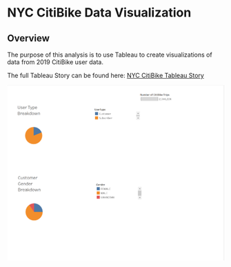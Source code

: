 # NYC CitiBike Data Visualization

## Overview
The purpose of this analysis is to use Tableau to create visualizations of data from 2019 CitiBike user data. 

The full Tableau Story can be found here: [NYC CitiBike Tableau Story](https://public.tableau.com/views/NYCCitiBikeDataChallenge_16747756233090/Story1?:language=en-US&publish=yes&:display_count=n&:origin=viz_share_link)

![CitiBike Users Breakdown](/images/citi_user_data.png/)
